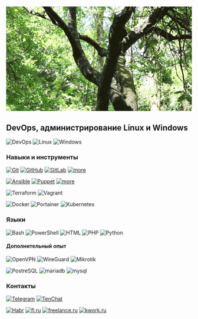 ![Header](https://github.com/devops-from-root/devops-from-root/blob/main/assets/13675.gif)

## DevOps, администрирование Linux и Windows
![DevOps](https://img.shields.io/badge/-DevOps-1e1e1e?style=for-the-badge&logo=azuredevops)
![Linux](https://img.shields.io/badge/-Linux-1e1e1e?style=for-the-badge&logo=linux&logoColor=white)
![Windows](https://img.shields.io/badge/-Windows-1e1e1e?style=for-the-badge&logo=windows)

### Навыки и инструменты
[![Git](https://img.shields.io/badge/-Git-1e1e1e?style=for-the-badge&logo=git)](git.md)
[![GitHub](https://img.shields.io/badge/-GitHub-1e1e1e?style=for-the-badge&logo=github)](git.md)
[![GitLab](https://img.shields.io/badge/-GitLab-1e1e1e?style=for-the-badge&logo=gitlab)](git.md)
[![more](https://img.shields.io/badge/читать_подробнее_про_Гит-646464)](git.md)

[![Ansible](https://img.shields.io/badge/-Ansible-1e1e1e?style=for-the-badge&logo=ansible)](automation.md)
[![Puppet](https://img.shields.io/badge/-Puppet-1e1e1e?style=for-the-badge&logo=puppet)](automation.md)
[![more](https://img.shields.io/badge/читать_подробнее_про_автоматизацию-646464)](automation.md)

![Terraform](https://img.shields.io/badge/-Terraform-1e1e1e?style=for-the-badge&logo=terraform)
![Vagrant](https://img.shields.io/badge/-Vagrant-1e1e1e?style=for-the-badge&logo=vagrant)

![Docker](https://img.shields.io/badge/-Docker-1e1e1e?style=for-the-badge&logo=docker)
![Portainer](https://img.shields.io/badge/-Portainer-1e1e1e?style=for-the-badge&logo=portainer)
![Kubernetes](https://img.shields.io/badge/-Kubernetes-1e1e1e?style=for-the-badge&logo=kubernetes)

### Языки
![Bash](https://img.shields.io/badge/-BASH-1e1e1e?style=for-the-badge&logo=windowsterminal)
![PowerShell](https://img.shields.io/badge/-PowerShell-1e1e1e?style=for-the-badge&logo=powershell)
![HTML](https://img.shields.io/badge/-HTML-1e1e1e?style=for-the-badge&logo=html5)
![PHP](https://img.shields.io/badge/-PHP-1e1e1e?style=for-the-badge&logo=php)
![Python](https://img.shields.io/badge/-Python-1e1e1e?style=for-the-badge&logo=python)

#### Дополнительный опыт
![OpenVPN](https://img.shields.io/badge/-OpenVPN-1e1e1e?style=for-the-badge&logo=openvpn)
![WireGuard](https://img.shields.io/badge/-WireGuard-1e1e1e?style=for-the-badge&logo=wireguard&logoColor=white)
![Mikrotik](https://img.shields.io/badge/-Mikrotik-1e1e1e?style=for-the-badge&logo=mikrotik)

![PostreSQL](https://img.shields.io/badge/-postgresql-1e1e1e?style=for-the-badge&logo=postgresql)
![mariadb](https://img.shields.io/badge/-mariadb-1e1e1e?style=for-the-badge&logo=mariadb)
![mysql](https://img.shields.io/badge/-mysql-1e1e1e?style=for-the-badge&logo=mysql)

### Контакты
[![Telegram](https://img.shields.io/badge/-Telegram-c71585?style=for-the-badge&logo=telegram&color=d8582c)](https://t.me/devops_from_root_bot)
[![TenChat](https://img.shields.io/badge/-TenChat-c71585?style=for-the-badge&logo=livechat&color=d8582c&logoColor=white)](https://tenchat.ru/2598115)

[![Habr](https://img.shields.io/badge/-habr.Freelance-c71585?style=for-the-badge&logo=habr&color=d86c47&logoColor=f5f5f5)](https://freelance.habr.com/freelancers/devops4u)
[![fl.ru](https://img.shields.io/badge/-fl.ru-c71585?style=for-the-badge&logo=fiverr&color=d86c47&logoColor=f5f5f5)](https://www.fl.ru/users/devops4u)
[![freelance.ru](https://img.shields.io/badge/-freelance.ru-c71585?style=for-the-badge&logo=wellfound&color=d86c47&logoColor=f5f5f5)](https://freelance.ru/devops4u)
[![kwork.ru](https://img.shields.io/badge/-kwork.ru-c71585?style=for-the-badge&logo=upwork&color=d86c47&logoColor=f5f5f5)](https://kwork.ru/user/devops4u)
